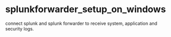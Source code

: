 # splunkforwarder_setup_on_windows
connect splunk and splunk forwarder to receive system, application and security logs.
